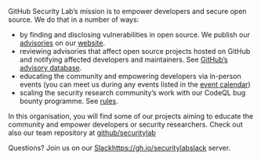 GitHub Security Lab’s mission is to empower developers and secure open source. We do that in a number of ways:
- by finding and disclosing vulnerabilities in open source. We publish our [advisories](https://securitylab.github.com/research/) on our [website](https://securitylab.github.com/).
- reviewing advisories that affect open source projects hosted on GitHub and notifying affected developers and maintainers. See [GitHub’s advisory database](https://github.com/advisories).
- educating the community and empowering developers via in-person events (you can meet us during any events listed in the [event calendar](https://securitylab.github.com/events/))
- scaling the security research community’s work with our CodeQL bug bounty programme. See [rules](https://securitylab.github.com/bounties/).

In this organisation, you will find some of our projects aiming to educate the community and empower developers or security researchers. Check out also our team repository at [github/securitylab](https://github.com/github/securitylab)

Questions? Join us on our [Slack](https://gh.io/securitylabslack)https://gh.io/securitylabslack server.
